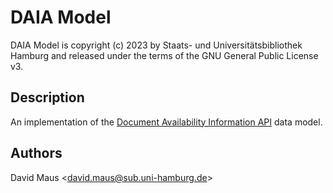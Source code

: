 # DAIA Model

DAIA Model is copyright (c) 2023 by Staats- und Universitätsbibliothek Hamburg and released under the terms of the GNU
General Public License v3.

## Description

An implementation of the [Document Availability Information API](https://gbv.github.io/daia/daia.html) data model.

## Authors

David Maus &lt;david.maus@sub.uni-hamburg.de&gt;
